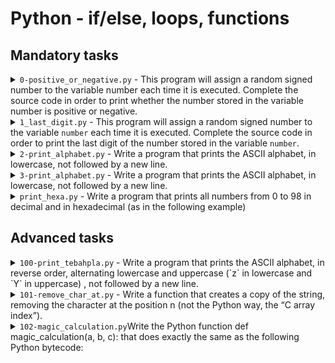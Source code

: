 # Python - if/else, loops, functions





## Mandatory tasks

<details>
 <summary> <code>0-positive_or_negative.py</code> - This program will assign a random signed number to the variable number each time it is executed. Complete the source code in order to print whether the number stored in the variable number is positive or negative.</summary>
 <ul>
  <li>You can find the source code <a href="https://intranet.alxswe.com/rltoken/e4tR3cjFHqhelf4y485-zQ">here</a></li>
   <li>The variable number will store a different value every time you will run this program</li>
    <li>You don’t have to understand what import, random. randint do. Please do not touch this code</li>
    <li>The output of the program should be:</li>
    <ul>
        <li>The number, followed by</li>
        <li>if the number is greater than 0: is positive</li>
        <li>if the number is 0: is zero</li>
        <li>if the number is less than 0: is negative</li>
        <li>followed by a new line</li>
    </ul>
 </ul>
</details>

<details>
 <summary> <code>1_last_digit.py</code> - This program will assign a random signed number to the variable <code>number</code> each time it is executed. Complete the source code in order to print the last digit of the number stored in the variable <code>number</code>.</summary>
 <ul>
  <li>You can find the source code <a href="https://intranet.alxswe.com/rltoken/e4tR3cjFHqhelf4y485-zQ">here</a></li>
  <li>The variable <code>number</code> will store a different value every time you will run this program</li>
  <li>You don’t have to understand what <code>import</code>, <code>random.randint</code> do. Please do not touch this code. This line should not change: <code>number = random.randint(-10000, 10000)</code></li>
  <li>The output of the program should be:</li>
  <ul>
    <li>The string <code>Last digit of</code>, followed by</li>
    <li>the number, followed by</li>
    <li>the string <code>is</code>, followed by the last digit of <code>number</code>, followed by</li>
    <li>if the last digit is greater than 5: the string <code>and is greater than 5</code></li>
    <li>if the last digit is 0: the string <code>and is 0</code></li>
    <li>if the last digit is less than 6 and not 0: the string <code>and is less than 6 and not 0</code></li>
    <li>followed by a new line</li>
  </ul>
 </ul>
</details>

<details>
 <summary> <code>2-print_alphabet.py</code> - Write a program that prints the ASCII alphabet, in lowercase, not followed by a new line.</summary>
 <ul>
  <li>You can only use one <code>print</code> function with string format</li>
  <li>You can only use one loop in your code</li>
  <li>You are not allowed to store characters in a variable</li>
  <li>You are not allowed to import any module</li>
 </ul>
</details>

<details>
 <summary> <code>3-print_alphabet.py</code> - Write a program that prints the ASCII alphabet, in lowercase, not followed by a new line.</summary>
 <ul>
  <li>Print all the letters except q and e</li>
  <li>You can only use one <code>print</code> function with string format</li>
  <li>You can only use one loop in your code</li>
  <li>You are not allowed to store characters in a variable</li>
  <li>You are not allowed to import any module</li>
 </ul>
</details>

<details>
 <summary> <code>print_hexa.py</code> - Write a program that prints all numbers from 0 to 98 in decimal and in hexadecimal (as in the following example)</summary>
 <ul>
  <li>You can only use one <code>print</code> function with string format</li>
  <li>You can only use one loop in your code</li>
  <li>You are not allowed to store numbers or strings in a variable</li>
  <li>You are not allowed to import any module</li>
 </ul>
</details>




## Advanced tasks
<details><summary><code>100-print_tebahpla.py</code> - Write a program that prints the ASCII alphabet, in reverse order, alternating lowercase and uppercase (`z` in lowercase and  `Y`  in uppercase) , not followed by a new line.</summary>
<ul>
<li> You can only use one  `print`  function with string format </li>
<li> You can only use one loop in your code </li>
 <li> You are not allowed to store characters in a variable</li>
<li> You are not allowed to import any module </li>
</ul>
</details>

<details>
 <summary> <code>101-remove_char_at.py</code> - Write a function that creates a copy of the string, removing the character at the position n (not the Python way, the “C array index”).</summary>
 <ul>
  <li>Prototype: <code>def remove_char_at(str, n):</code></li>
  <li>You are not allowed to import any module</li>
 </ul>
 You don’t need to understand <code>__import__</code>
</details>

<details>
 <summary> <code>102-magic_calculation.py</code>Write the Python function def magic_calculation(a, b, c): that does exactly the same as the following Python bytecode:</summary>
 <code>
  
     3          0 LOAD_FAST                0 (a)
                3 LOAD_FAST                1 (b)
                6 COMPARE_OP               0 (<)
                9 POP_JUMP_IF_FALSE       16
   
     4          12 LOAD_FAST                2 (c)
                15 RETURN_VALUE
   
     5     >>   16 LOAD_FAST                2 (c)
                19 LOAD_FAST                1 (b)
                22 COMPARE_OP               4 (>)
                25 POP_JUMP_IF_FALSE       36
   
     6          28 LOAD_FAST                0 (a)
                31 LOAD_FAST                1 (b)
                34 BINARY_ADD
                35 RETURN_VALUE
   
     7     >>   36 LOAD_FAST                0 (a)
                39 LOAD_FAST                1 (b)
                42 BINARY_MULTIPLY
                43 LOAD_FAST                2 (c)
                46 BINARY_SUBTRACT
                47 RETURN_VALUE
                
 </code>
</details>
